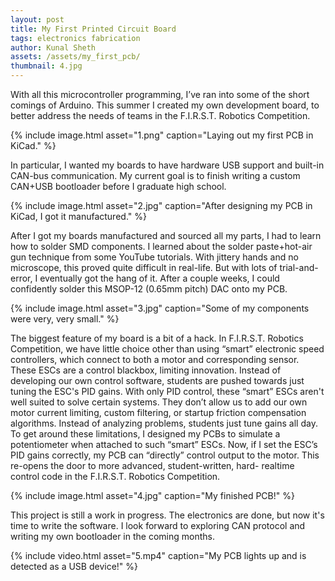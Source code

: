 ```yaml
---
layout: post
title: My First Printed Circuit Board
tags: electronics fabrication
author: Kunal Sheth
assets: /assets/my_first_pcb/
thumbnail: 4.jpg
---
```


With all this microcontroller programming, I’ve ran into some of the short comings of Arduino. This summer I created my own development board, to better address the needs of teams in the F.I.R.S.T. Robotics Competition.

{% include image.html asset="1.png" caption="Laying out my first PCB in KiCad." %}

In particular, I wanted my boards to have hardware USB support and built-in CAN-bus communication. My current goal is to finish writing a custom CAN+USB bootloader before I graduate high school.

{% include image.html asset="2.jpg" caption="After designing my PCB in KiCad, I got it manufactured." %}

After I got my boards manufactured and sourced all my parts, I had to learn how to solder SMD components. I learned about the solder paste+hot-air gun technique from some YouTube tutorials. With jittery hands and no microscope, this proved quite difficult in real-life. But with lots of trial-and-error, I eventually got the hang of it. After a couple weeks, I could confidently solder this MSOP-12 (0.65mm pitch) DAC onto my PCB.

{% include image.html asset="3.jpg" caption="Some of my components were very, very small." %}

The biggest feature of my board is a bit of a hack. In F.I.R.S.T. Robotics Competition, we have little choice other than using “smart” electronic speed controllers, which connect to both a motor and corresponding sensor. These ESCs are a control blackbox, limiting innovation. Instead of developing our own control software, students are pushed towards just tuning the ESC's PID gains. With only PID control, these “smart” ESCs aren't well suited to solve certain systems. They don’t allow us to add our own motor current limiting, custom filtering, or startup friction compensation algorithms. Instead of analyzing problems, students just tune gains all day. To get around these limitations, I designed my PCBs to simulate a potentiometer when attached to such “smart” ESCs. Now, if I set the ESC’s PID gains correctly, my PCB can “directly” control output to the motor. This re-opens the door to more advanced, student-written, hard- realtime control code in the F.I.R.S.T. Robotics Competition.

{% include image.html asset="4.jpg" caption="My finished PCB!" %}

This project is still a work in progress. The electronics are done, but now it's time to write the software. I look forward to exploring CAN protocol and writing my own bootloader in the coming months.

{% include video.html asset="5.mp4" caption="My PCB lights up and is detected as a USB device!" %}